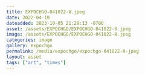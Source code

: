 ```yaml
---
title: EXPOCHGO-041022-8.jpeg
date: 2022-04-10
dateadded: 2023-10-05 21:29:13 -0700
asset: /assets/EXPOCHGO/EXPOCHGO-041022-8.jpeg
image: /assets/EXPOCHGO/EXPOCHGO-041022-8.jpeg
categories: image
gallery: expochgo
permalink: /media/expochgo/expochgo-041022-8-jpeg
layout: asset
tags: ["art", "times"]
--- 
```

